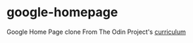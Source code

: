 # google-homepage
Google Home Page clone From The Odin Project's [curriculum](http://www.theodinproject.com/web-development-101/html-css)
